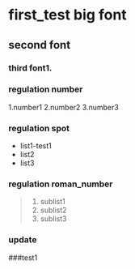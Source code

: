 # first_test big font
## second font
### third font1.

### regulation number

1.number1
2.number2
3.number3

### regulation spot

- list1-test1
- list2
- list3

### regulation roman_number
  
  > 1. sublist1
  > 2. sublist2
  > 3. sublist3

### update 
###test1

